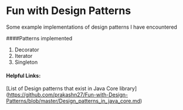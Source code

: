 Fun with Design Patterns
========================

Some example implementations of design patterns I have encountered

####Patterns implemented

1) Decorator     
2) Iterator 
3) Singleton


#### Helpful Links: 
[List of Design patterns that exist in Java Core library] (https://github.com/prakashn27/Fun-with-Design-Patterns/blob/master/Design_patterns_in_java_core.md)


